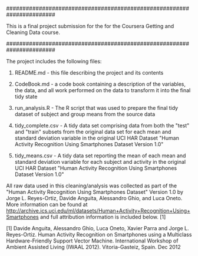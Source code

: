 #######################################################################

This is a final project submission for the for the Coursera Getting and 
Cleaning Data course.

#######################################################################

The project includes the following files:

1. README.md - this file describing the project and its contents

2. CodeBook.md - a code book containing a description of the variables, the 
data, and all work performed on the data to transform it into the final tidy
state

3. run_analysis.R - The R script that was used to prepare the final tidy dataset
of subject and group means from the source data

4. tidy_complete.csv - A tidy data set comprising data from both the "test" and
"train" subsets from the original data set for each mean and standard deviation
variable in the original UCI HAR Dataset "Human Activity Recognition Using 
Smartphones Dataset Version 1.0"

5. tidy_means.csv - A tidy data set reporting the mean of each mean and standard
deviation variable for each subject and activity in the original UCI HAR Dataset
"Human Activity Recognition Using Smartphones Dataset Version 1.0"

All raw data used in this cleaning/analysis was collected
as part of the "Human Activity Recognition Using Smartphones Dataset"
Version 1.0 by Jorge L. Reyes-Ortiz, Davide Anguita, Alessandro Ghio, and
Luca Oneto. More information can be found at 
http://archive.ics.uci.edu/ml/datasets/Human+Activity+Recognition+Using+Smartphones
and full attribution information is included below. [1]


 
[1] Davide Anguita, Alessandro Ghio, Luca Oneto, Xavier Parra and Jorge L. 
Reyes-Ortiz. Human Activity Recognition on Smartphones using a Multiclass 
Hardware-Friendly Support Vector Machine. 
International Workshop of Ambient Assisted Living (IWAAL 2012). 
Vitoria-Gasteiz, Spain. Dec 2012